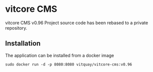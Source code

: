 # vitcore CMS
vitcore CMS v0.96
Project source code has been rebased to a private repository.

## Installation
The application can be installed from a docker image
```
sudo docker run -d -p 8080:8080 vitquay/vitcore-cms:v0.96
```
